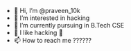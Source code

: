 - 👋 Hi, I’m @praveen_10k
- 👀 I’m interested in hacking 
- 🌱 I’m currently pursuing in B.Tech CSE
- 💞️ I like hacking 💞️
- 📫 How to reach me ??????

<!---
hackerpraveen906/hackerpraveen906 is a ✨ special ✨ repository because its `README.md` (this file) appears on your GitHub profile.
You can click the Preview link to take a look at your changes.
--->
